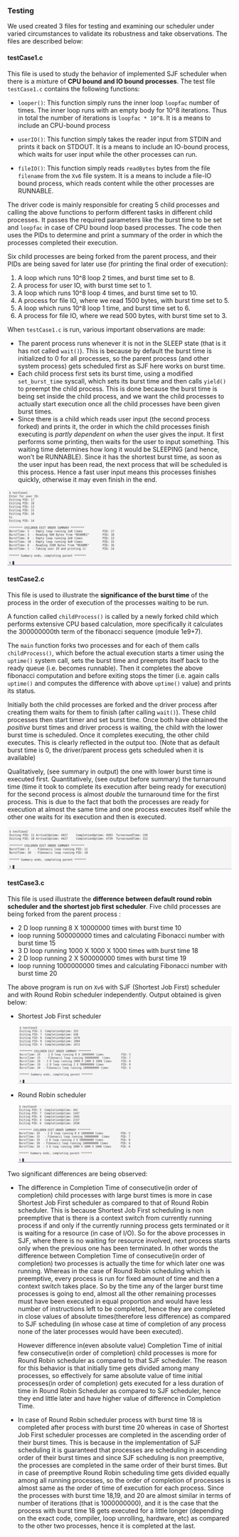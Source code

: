 ### Testing 

We used created 3 files for testing and examining our scheduler under varied circumstances to validate its robustness and take observations. The files are described below:

#### testCase1.c

This file is used to study the behavior of implemented SJF scheduler when there is a mixture of **CPU bound and IO bound processes**.
The test file `testCase1.c` contains the following functions:

* `looper()`: This function simply runs the inner loop `loopfac` number of times. The inner loop runs with an empty body for 10^8 iterations. Thus in total the number of iterations is `loopfac * 10^8`. It is a means to include an CPU-bound process

* `userIO()`: This function simply takes the reader input from STDIN and prints it back on STDOUT. It is a means to include an IO-bound process, which waits for user input while the other processes can run.

* `fileIO()`: This function simply reads `readBytes` bytes from the file `filename` from the `Xv6` file system. It is a means to include a file-IO bound process, which reads content while the other processes are RUNNABLE.

The driver code is mainly responsible for creating 5 child processes and calling the above functions to perform different tasks in different child processes. It passes the required parameters like the burst time to be set and `loopfac` in case of CPU bound loop based processes. The code then uses the PIDs to determine and print a summary of the order in which the processes completed their execution.

Six child processes are being forked from the parent process, and their PIDs are being saved for later use (for printing the final order of execution):

1. A loop which runs 10^8 loop 2 times, and burst time set to 8.
2. A process for user IO, with burst time set to 1.
3. A loop which runs 10^8 loop 4 times, and burst time set to 10.
4. A process for file IO, where we read 1500 bytes, with burst time set to 5.
5. A loop which runs 10^8 loop 1 time, and burst time set to 6.
6. A process for file IO, where we read 500 bytes, with burst time set to 3.

When `testCase1.c` is run, various important observations are made:

* The parent process runs whenever it is not in the SLEEP state (that is it has not called `wait()`). This is because by default the burst time is initialized to 0 for all processes, so the parent process (and other system process) gets scheduled first as SJF here works on burst time.
* Each child process first sets its burst time, using a modified `set_burst_time` syscall, which sets its burst time and then calls `yield()` to preempt the child process. This is done because the burst time is being set inside the child process, and we want the child processes to actually start execution once all the child processes have been given burst times.
* Since there is a child which reads user input (the second process forked) and prints it, the order in which the child processes finish executing is _partly dependent_ on _when_ the user gives the input. It first performs some printing, then waits for the user to input something. This waiting time determines how long it would be SLEEPING (and hence, won't be RUNNABLE). Since it has the shortest burst time, as soon as the user input has been read, the next process that will be scheduled is this process. Hence a fast user input means this processes finishes quickly, otherwise it may even finish in the end. 

![est Case 1](./testCase1.png)

#### testCase2.c

This file is used to illustrate the **significance of the burst time** of the process in the order of execution of the processes waiting to be run.

A function called `childProcess()` is called by a newly forked child which performs extensive CPU based calculation, more specifically it calculates the 300000000th term of the fibonacci sequence (module 1e9+7).

The `main` function forks two processes and for each of them calls `childProcess()`, which before the actual execution starts a timer using the `uptime()` system call, sets the burst time and preempts itself back to the ready queue (i.e. becomes runnable). Then it completes the above fibonacci computation and before exiting stops the timer (i.e. again calls `uptime()` and computes the 
difference with above `uptime()` value) and prints its status.

Initially both the child processes are forked and the driver process after creating them waits for them to finish (after calling `wait()`). These child processes then start timer and set burst time. Once both have obtained the _positive_ burst times and driver process is waiting, the child with the lower burst time is scheduled. Once it completes executing, the other child executes. This is clearly reflected in the output too.
(Note that as default burst time is 0, the driver/parent process gets scheduled when it is available)

Qualitatively, (see summary in output) the one with lower burst time is executed first.
Quantitatively, (see output before summary) the turnaround time (time it took to complete its execution after being ready for execution) for the second process is almost _double_ the turnaround time for the first process. This is due to the fact that both the processes are ready for execution at almost the same time and one process executes itself while the other one waits for its execution and then is executed.

![Test Case 2](./testCase2.png)

#### testCase3.c

This file is used illustrate the **difference between default round robin scheduler and the shortest job first scheduler**. Five child processes are being forked from the parent process :

* 2 D loop running 8 X 10000000 times with burst time 10
* loop running 500000000 times and calculating Fibonacci number with burst time 15 
* 3 D loop running 1000 X 1000 X 1000 times with burst time 18
* 2 D loop running 2 X 500000000 times with burst time 19
* loop running 1000000000 times and calculating Fibonacci number with burst time 20

The above program is run on `Xv6` with SJF (Shortest Job First) scheduler and with Round Robin scheduler independently. Output obtained is given below:

* Shortest Job First scheduler 

  ![](./testCase3_sjf.png)

* Round Robin scheduler

  ![](./testCase3_roundRobin.png)

Two significant differences are being observed:

* The difference in Completion Time of consecutive(in order of completion) child processes with large burst times is more in case Shortest Job First scheduler as compared to that of Round Robin scheduler. This is because Shortest Job First scheduling is non preemptive that is there is a context switch from currently running process if and only if the currently running process gets terminated or it is waiting for a resource (in case of I/O). So for the above processes in SJF, where there is no waiting for resource involved, next process starts only when the previous one has been terminated. In other words the difference between Completion Time of consecutive(in order of completion) two processes is actually the time for which later one was running. Whereas in the case of Round Robin scheduling which is preemptive, every process is run for fixed amount of time and then a context switch takes place. So by the time any of the larger burst time processes is going to end, almost all the other remaining processes must have been executed in equal proportion and would have less number of instructions left to be completed, hence they are completed in close values of absolute times(therefore less difference) as compared to SJF scheduling (in whose case at time of completion of any process none of the later processes would have been executed).

  However difference in(even absolute value) Completion Time of initial few consecutive(in order of completion) child processes is more for Round Robin scheduler as compared to that SJF scheduler. The reason for this behavior is that initially time gets divided among many processes, so effectively for same absolute value of time initial processes(in order of completion)  gets executed for a less duration of time in Round Robin Scheduler as compared to SJF scheduler, hence they end little later and have higher value of difference in Completion Time.

* In case of Round Robin scheduler process with burst time 18 is completed after process with burst time 20 whereas in case of Shortest Job First scheduler processes are completed in the ascending order of their burst times. This is because in the implementation of SJF scheduling it is guaranteed that processes are scheduling in ascending order of their burst times and since SJF scheduling is non preemptive, the processes are completed in the same order of their burst times. But in case of preemptive Round Robin scheduling time gets divided equally among all running processes, so the order of completion of processes is almost same as the order of time of execution for each process. Since the processes with burst time 18,19, and 20 are almost similar in terms of number of iterations (that is 1000000000), and it is the case that the process with burst time 18 gets executed for a little longer (depending on the exact code, compiler, loop unrolling, hardware, etc) as compared to the other two processes, hence it is completed at the last.